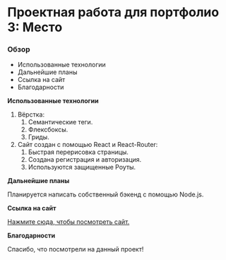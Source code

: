 # Проектная работа для портфолио 3: Место

### Обзор

* Использованные технологии
* Дальнейшие планы
* Ссылка на сайт
* Благодарности

**Использованные технологии**

1. Вёрстка:
    1. Семантические теги.
    2. Флексбоксы.
    3. Гриды.
2. Сайт создан с помощью React и React-Router:
    1. Быстрая перерисовка страницы.
    2. Создана регистрация и авторизация.
    3. Используются защищенные Роуты.

**Дальнейшие планы**

Планируется написать собственный бэкенд с помощью Node.js.

**Ссылка на сайт**

[Нажмите сюда, чтобы посмотреть сайт.](https://gendrarium.github.io/react-mesto-auth/#/)

**Благодарности**

Спасибо, что посмотрели на данный проект!
